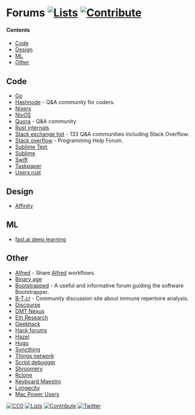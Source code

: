 # Forums [![Lists](https://img.shields.io/badge/-more%20lists-0a0a0a.svg?style=flat&colorA=0a0a0a)](https://github.com/learn-anything/curated-lists#readme) [![Contribute](https://img.shields.io/badge/-contribute-0a0a0a.svg?style=flat&colorA=0a0a0a)](CONTRIBUTING.md#readme)

#### Contents

- [Code](#code)
- [Design](#design)
- [ML](#ml)
- [Other](#other)

## Code

- [Go](https://forum.golangbridge.org/)
- [Hashnode](https://hashnode.com/) - Q&A community for coders.
- [Nixers](https://nixers.net/)
- [NixOS](https://nixos.trydiscourse.com/)
- [Quora](https://www.quora.com/) - Q&A community
- [Rust internals](https://internals.rust-lang.org/)
- [Stack exchange hot](https://stackexchange.com/?pagesize=50) - 133 Q&A communities including Stack Overflow.
- [Stack overflow](https://stackoverflow.com/) - Programming Help Forum.
- [Sublime Text](https://forum.sublimetext.com/)
- [Sublime](https://forum.sublimetext.com/)
- [Swift](https://forums.swift.org/latest)
- [Taskpaper](http://support.hogbaysoftware.com/c/taskpaper)
- [Users rust](https://users.rust-lang.org)

## Design

- [Affinity](https://affinity.serif.com/forum/)

## ML

- [fast.ai deep learning](http://forums.fast.ai/)

## Other

- [Alfred](https://www.alfredforum.com/) - Share [Alfred](https://www.alfredapp.com/) workflows.
- [Binary age](https://discuss.binaryage.com/)
- [Bootstrapped](http://discuss.bootstrapped.fm/) - A useful and informative forum guiding the software Bootstrapper.
- [B-T.cr](https://b-t.cr/) - Community discussion site about immune repertoire analysis.
- [Discourse](https://try.discourse.org/)
- [DMT Nexus](https://www.dmt-nexus.me/forum/)
- [Eth Research](https://ethresear.ch/)
- [Geekhack](https://geekhack.org/index.php)
- [Hack forums](https://hackforums.net/index.php)
- [Hazel](https://www.noodlesoft.com/forums/)
- [Hugo](https://discourse.gohugo.io/)
- [Syncthing](https://forum.syncthing.net/)
- [Things network](https://www.thethingsnetwork.org/forum/top/all?order=activity)
- [Script debugger](http://forum.latenightsw.com/)
- [Shroomery](https://www.shroomery.org/)
- [Rclone](https://forum.rclone.org/)
- [Keyboard Maestro](https://forum.keyboardmaestro.com/latest)
- [Longecity](http://www.longecity.org/forum/)
- [Mac Power Users](https://talk.macpowerusers.com/latest)

[![CC0](https://img.shields.io/badge/license-CC0-0a0a0a.svg?style=flat&colorA=0a0a0a)](https://creativecommons.org/publicdomain/zero/1.0/)
[![Lists](https://img.shields.io/badge/-more%20lists-0a0a0a.svg?style=flat&colorA=0a0a0a)](https://github.com/learn-anything/curated-lists#readme)
[![Contribute](https://img.shields.io/badge/-contribute-0a0a0a.svg?style=flat&colorA=0a0a0a)](CONTRIBUTING.md#readme)
[![Twitter](http://bit.ly/latwitt)](https://twitter.com/learnanything_)

